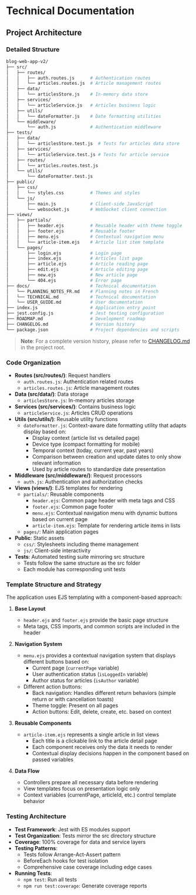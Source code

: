 # Technical Documentation

## Project Architecture

### Detailed Structure
```bash
blog-web-app-v2/
├── src/
│   ├── routes/
│   │   ├── auth.routes.js      # Authentication routes
│   │   └── articles.routes.js  # Article management routes
│   ├── data/
│   │   └── articlesStore.js    # In-memory data store
│   ├── services/
│   │   └── articleService.js   # Articles business logic
│   ├── utils/
│   │   └── dateFormatter.js    # Date formatting utilities
│   └── middleware/
│       └── auth.js             # Authentication middleware
├── tests/
│   ├── data/
│   │   └── articlesStore.test.js  # Tests for articles data store
│   ├── services/
│   │   └── articleService.test.js # Tests for article service
│   ├── routes/
│   │   └── articles.routes.test.js
│   └── utils/
│       └── dateFormatter.test.js
├── public/
│   ├── css/
│   │   └── styles.css          # Themes and styles
│   └── js/
│       ├── main.js             # Client-side JavaScript
│       └── websocket.js        # WebSocket client connection
├── views/
│   ├── partials/
│   │   ├── header.ejs          # Reusable header with theme toggle
│   │   ├── footer.ejs          # Reusable footer
│   │   ├── menu.ejs            # Contextual navigation menu
│   │   └── article-item.ejs    # Article list item template
│   └── pages/
│       ├── login.ejs           # Login page
│       ├── index.ejs           # Articles list page
│       ├── article.ejs         # Article reading page
│       ├── edit.ejs            # Article editing page
│       ├── new.ejs             # New article page
│       └── 404.ejs             # Error page
├── docs/                       # Technical documentation
│   └── PLANNING_NOTES_FR.md    # Planning notes in French
│   └── TECHNICAL.md            # Technical documentation
│   └── USER_GUIDE.md           # User documentation
├── index.js                    # Application entry point
├── jest.config.js              # Jest testing configuration
├── ROADMAP.md                  # Development roadmap
├── CHANGELOG.md                # Version history
└── package.json                # Project dependencies and scripts
```

> **Note**: For a complete version history, please refer to [CHANGELOG.md](../CHANGELOG.md) in the project root.

### Code Organization
- **Routes (src/routes/)**: Request handlers
  - `auth.routes.js`: Authentication related routes
  - `articles.routes.js`: Article management routes
- **Data (src/data/)**: Data storage
  - `articlesStore.js`: In-memory articles storage
- **Services (src/services/)**: Contains business logic
  - `articleService.js`: Articles CRUD operations
- **Utils (src/utils/)**: Reusable utility functions
  - `dateFormatter.js`: Context-aware date formatting utility that adapts display based on:
    - Display context (article list vs detailed page)
    - Device type (compact formatting for mobile)
    - Temporal context (today, current year, past years)
    - Comparison between creation and update dates to only show relevant information
    - Used by article routes to standardize date presentation
- **Middleware (src/middleware/)**: Request processors
  - `auth.js`: Authentication and authorization checks
- **Views (views/)**: EJS templates for rendering
  - `partials/`: Reusable components
    - `header.ejs`: Common page header with meta tags and CSS
    - `footer.ejs`: Common page footer
    - `menu.ejs`: Contextual navigation menu with dynamic buttons based on current page
    - `article-item.ejs`: Template for rendering article items in lists
  - `pages/`: Main application pages
- **Public**: Static assets
  - `css/`: Stylesheets including theme management
  - `js/`: Client-side interactivity
- **Tests**: Automated testing suite mirroring src structure
  - Tests follow the same structure as the src folder
  - Each module has corresponding unit tests

### Template Structure and Strategy
The application uses EJS templating with a component-based approach:

1. **Base Layout**
   - `header.ejs` and `footer.ejs` provide the basic page structure
   - Meta tags, CSS imports, and common scripts are included in the header

2. **Navigation System**
   - `menu.ejs` provides a contextual navigation system that displays different buttons based on:
     - Current page (`currentPage` variable)
     - User authentication status (`isLoggedIn` variable)
     - Author status for articles (`isAuthor` variable)
   - Different action buttons:
     - Back navigation: Handles different return behaviors (simple return or with cancellation toasts)
     - Theme toggle: Present on all pages
     - Action buttons: Edit, delete, create, etc. based on context

3. **Reusable Components**
   - `article-item.ejs` represents a single article in list views
     - Each title is a clickable link to the article detail page
     - Each component receives only the data it needs to render
     - Contextual display decisions happen in the component based on passed variables

4. **Data Flow**
   - Controllers prepare all necessary data before rendering
   - View templates focus on presentation logic only
   - Context variables (currentPage, articleId, etc.) control template behavior

### Testing Architecture
- **Test Framework**: Jest with ES modules support
- **Test Organization**: Tests mirror the src directory structure
- **Coverage**: 100% coverage for data and service layers
- **Testing Patterns**: 
  - Tests follow Arrange-Act-Assert pattern
  - BeforeEach hooks for test isolation
  - Comprehensive case coverage including edge cases
- **Running Tests**:
  - `npm test`: Run all tests
  - `npm run test:coverage`: Generate coverage reports